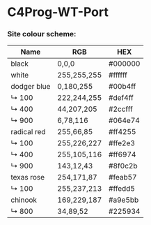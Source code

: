 # C4Prog-WT-Port

### Site colour scheme:
| Name        | RGB      | HEX     |
|-------------|----------|---------|
| black       | 0,0,0    | #000000 |
| white       | 255,255,255 | #ffffff |
| dodger blue | 0,180,255 | #00b4ff |
| ↳ 100	   | 222,244,255	 | #def4ff |
| ↳ 400	   | 44,207,205	 | #2ccfff |
| ↳ 900	   | 6,78,116	 | #064e74 |
| radical red | 255,66,85	 | #ff4255 |
| ↳ 100	   | 255,226,227	 | #ffe2e3 |
| ↳ 400	   | 255,105,116	 | #ff6974 |
| ↳ 900	   | 143,12,43	 | #8f0c2b |
| texas rose  | 254,171,87	 | #feab57 |
| ↳ 100	   | 255,237,213	 | #ffedd5 |
| chinook	   | 169,229,187	 | #a9e5bb |
| ↳ 800	   | 34,89,52	 | #225934 |


